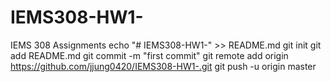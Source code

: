 # IEMS308-HW1-
IEMS 308 Assignments
echo "# IEMS308-HW1-" >> README.md
git init
git add README.md
git commit -m "first commit"
git remote add origin https://github.com/jjung0420/IEMS308-HW1-.git
git push -u origin master
